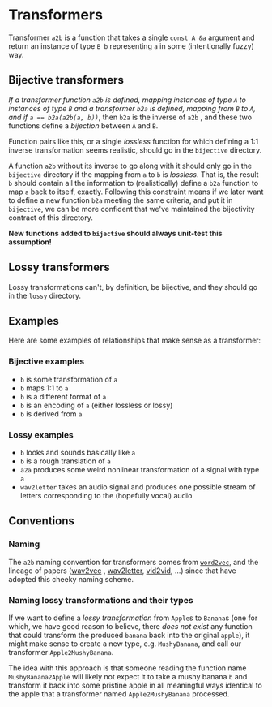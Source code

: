 # Transformers

Transformer `a2b` is a function that takes a single `const A &a` argument and return an instance of type `B b`
representing `a` in some (intentionally fuzzy) way.

## Bijective transformers

_If a transformer function `a2b` is defined, mapping instances of type `A` to instances of type `B` and a
transformer `b2a` is defined, mapping from `B` to `A`, and if `a == b2a(a2b(a, b))`_, then `b2a` is the inverse of `a2b`
, and these two functions define a _bijection_ between `A` and `B`.

Function pairs like this, or a single _lossless_ function for which defining a 1:1 inverse transformation seems
realistic, should go in the `bijective` directory.

A function `a2b` without its inverse to go along with it should only go in the `bijective` directory if the mapping
from `a` to `b` is _lossless_. That is, the result `b` should contain all the information to (realistically) define
a `b2a` function to map `a` back to itself, exactly. Following this constraint means if we later want to define a new
function `b2a` meeting the same criteria, and put it in `bijective`, we can be more confident that we've maintained the
bijectivity contract of this directory.

**New functions added to `bijective` should always unit-test this assumption!**

## Lossy transformers

Lossy transformations can't, by definition, be bijective, and they should go in the `lossy` directory.

## Examples

Here are some examples of relationships that make sense as a transformer:

### Bijective examples

* `b` is some transformation of `a`
* `b` maps 1:1 to `a`
* `b` is a different format of `a`
* `b` is an encoding of `a` (either lossless or lossy)
* `b` is derived from `a`

### Lossy examples

* `b` looks and sounds basically like `a`
* `b` is a rough translation of `a`
* `a2a` produces some weird nonlinear transformation of a signal with type `a`
* `wav2letter` takes an audio signal and produces one possible stream of letters corresponding to the (hopefully vocal)
  audio

## Conventions

### Naming

The `a2b` naming convention for transformers comes from [`word2vec`](https://arxiv.org/abs/1301.3781), and the lineage
of papers ([wav2vec](https://arxiv.org/abs/1904.05862)
, [wav2letter](https://github.com/flashlight/wav2letter), [vid2vid](https://github.com/NVIDIA/vid2vid), ...) since that
have adopted this cheeky naming scheme.

### Naming lossy transformations and their types

If we want to define a _lossy transformation_ from `Apple`s to `Banana`s (one for which, we have good reason to believe,
there _does not exist_ any function that could transform the produced `banana` back into the original `apple`), it might
make sense to create a new type, e.g. `MushyBanana`, and call our transformer `Apple2MushyBanana`.

The idea with this approach is that someone reading the function name `MushyBanana2Apple` will likely not expect it to
take a mushy banana `b` and transform it back into some pristine apple in all meaningful ways identical to the apple
that a transformer named `Apple2MushyBanana` processed.

